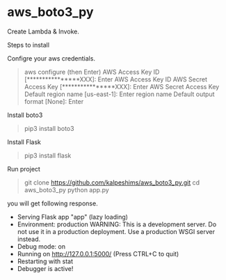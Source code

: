 # aws_boto3_py

Create Lambda & Invoke.

Steps to install

Configre your aws credentials.
> aws configure  (then Enter)
> AWS Access Key ID [****************XXX]: Enter AWS Access Key ID
> AWS Secret Access Key [****************XXX]: Enter AWS Secret Access Key
> Default region name [us-east-1]: Enter region name
> Default output format [None]: Enter


Install boto3
> pip3 install boto3

Install Flask
> pip3 install flask

Run project

> git clone https://github.com/kalpeshims/aws_boto3_py.git
> cd aws_boto3_py
> python app.py

you will get following response.

 * Serving Flask app "app" (lazy loading)
 * Environment: production
   WARNING: This is a development server. Do not use it in a production deployment.
   Use a production WSGI server instead.
 * Debug mode: on
 * Running on http://127.0.0.1:5000/ (Press CTRL+C to quit)
 * Restarting with stat
 * Debugger is active!

